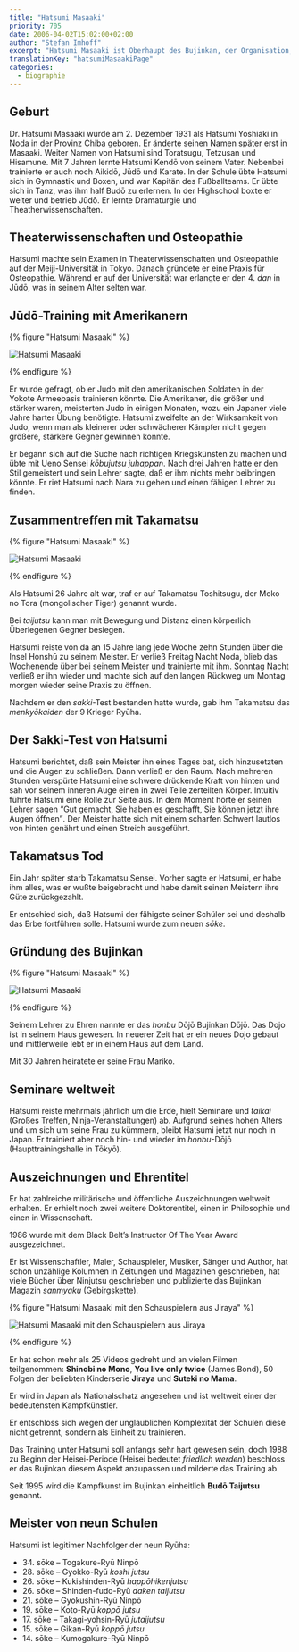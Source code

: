 ```yaml
---
title: "Hatsumi Masaaki"
priority: 705
date: 2006-04-02T15:02:00+02:00
author: "Stefan Imhoff"
excerpt: "Hatsumi Masaaki ist Oberhaupt des Bujinkan, der Organisation, die er gegründete, um die neun Schulen als Einheit zu lehren. Er ist ein hochgeachteter Mann, dem weltweit zahlreichen Ehrungen verliehen wurden."
translationKey: "hatsumiMasaakiPage"
categories:
  - biographie
---
```


## Geburt

Dr. Hatsumi Masaaki wurde am 2. Dezember 1931 als Hatsumi Yoshiaki in Noda in der Provinz Chiba geboren. Er änderte seinen Namen später erst in Masaaki. Weiter Namen von Hatsumi sind Toratsugu, Tetzusan und Hisamune. Mit 7 Jahren lernte Hatsumi Kendō von seinem Vater. Nebenbei trainierte er auch noch Aikidō, Jūdō und Karate. In der Schule übte Hatsumi sich in Gymnastik und Boxen, und war Kapitän des Fußballteams. Er übte sich in Tanz, was ihm half Budō zu erlernen. In der Highschool boxte er weiter und betrieb Jūdō. Er lernte Dramaturgie und Theatherwissenschaften.

## Theaterwissenschaften und Osteopathie

Hatsumi machte sein Examen in Theaterwissenschaften und Osteopathie auf der Meiji-Universität in Tokyo. Danach gründete er eine Praxis für Osteopathie. Während er auf der Universität war erlangte er den 4. _dan_ in Jūdō, was in seinem Alter selten war.

## Jūdō-Training mit Amerikanern

{% figure "Hatsumi Masaaki" %}

![Hatsumi Masaaki](/assets/images/book/hatsumi1.jpg)

{% endfigure %}

Er wurde gefragt, ob er Judo mit den amerikanischen Soldaten in der Yokote Armeebasis trainieren könnte. Die Amerikaner, die größer und stärker waren, meisterten Judo in einigen Monaten, wozu ein Japaner viele Jahre harter Übung benötigte. Hatsumi zweifelte an der Wirksamkeit von Judo, wenn man als kleinerer oder schwächerer Kämpfer nicht gegen größere, stärkere Gegner gewinnen konnte.

Er begann sich auf die Suche nach richtigen Kriegskünsten zu machen und übte mit Ueno Sensei _kōbujutsu juhappan_. Nach drei Jahren hatte er den Stil gemeistert und sein Lehrer sagte, daß er ihm nichts mehr beibringen könnte. Er riet Hatsumi nach Nara zu gehen und einen fähigen Lehrer zu finden.

## Zusammentreffen mit Takamatsu

{% figure "Hatsumi Masaaki" %}

![Hatsumi Masaaki](/assets/images/book/hatsumi2.jpg)

{% endfigure %}

Als Hatsumi 26 Jahre alt war, traf er auf Takamatsu Toshitsugu, der Moko no Tora (mongolischer Tiger) genannt wurde.

Bei _taijutsu_ kann man mit Bewegung und Distanz einen körperlich Überlegenen Gegner besiegen.

Hatsumi reiste von da an 15 Jahre lang jede Woche zehn Stunden über die Insel Honshū zu seinem Meister. Er verließ Freitag Nacht Noda, blieb das Wochenende über bei seinem Meister und trainierte mit ihm. Sonntag Nacht verließ er ihn wieder und machte sich auf den langen Rückweg um Montag morgen wieder seine Praxis zu öffnen.

Nachdem er den _sakki_-Test bestanden hatte wurde, gab ihm Takamatsu das _menkyōkaiden_ der 9 Krieger Ryūha.

## Der Sakki-Test von Hatsumi

Hatsumi berichtet, daß sein Meister ihn eines Tages bat, sich hinzusetzten und die Augen zu schließen. Dann verließ er den Raum. Nach mehreren Stunden verspürte Hatsumi eine schwere drückende Kraft von hinten und sah vor seinem inneren Auge einen in zwei Teile zerteilten Körper. Intuitiv führte Hatsumi eine Rolle zur Seite aus. In dem Moment hörte er seinen Lehrer sagen <q>Gut gemacht, Sie haben es geschafft, Sie können jetzt ihre Augen öffnen</q>. Der Meister hatte sich mit einem scharfen Schwert lautlos von hinten genährt und einen Streich ausgeführt.

## Takamatsus Tod

Ein Jahr später starb Takamatsu Sensei. Vorher sagte er Hatsumi, er habe ihm alles, was er wußte beigebracht und habe damit seinen Meistern ihre Güte zurückgezahlt.

Er entschied sich, daß Hatsumi der fähigste seiner Schüler sei und deshalb das Erbe fortführen solle. Hatsumi wurde zum neuen _sōke_.

## Gründung des Bujinkan

{% figure "Hatsumi Masaaki" %}

![Hatsumi Masaaki](/assets/images/book/hatsumi3.jpg)

{% endfigure %}

Seinem Lehrer zu Ehren nannte er das _honbu_ Dōjō Bujinkan Dōjō. Das Dojo ist in seinem Haus gewesen. In neuerer Zeit hat er ein neues Dojo gebaut und mittlerweile lebt er in einem Haus auf dem Land.

Mit 30 Jahren heiratete er seine Frau Mariko.

## Seminare weltweit

Hatsumi reiste mehrmals jährlich um die Erde, hielt Seminare und _taikai_ (Großes Treffen, Ninja-Veranstaltungen) ab. Aufgrund seines hohen Alters und um sich um seine Frau zu kümmern, bleibt Hatsumi jetzt nur noch in Japan. Er trainiert aber noch hin- und wieder im _honbu_-Dōjō (Haupttrainingshalle in Tōkyō).

## Auszeichnungen und Ehrentitel

Er hat zahlreiche militärische und öffentliche Auszeichnungen weltweit erhalten. Er erhielt noch zwei weitere Doktorentitel, einen in Philosophie und einen in Wissenschaft.

1986 wurde mit dem Black Belt’s Instructor Of The Year Award ausgezeichnet.

Er ist Wissenschaftler, Maler, Schauspieler, Musiker, Sänger und Author, hat schon unzählige Kolumnen in Zeitungen und Magazinen geschrieben, hat viele Bücher über Ninjutsu geschrieben und publizierte das Bujinkan Magazin _sanmyaku_ (Gebirgskette).

{% figure "Hatsumi Masaaki mit den Schauspielern aus Jiraya" %}

![Hatsumi Masaaki mit den Schauspielern aus Jiraya](/assets/images/book/hatsumi4.jpg)

{% endfigure %}

Er hat schon mehr als 25 Videos gedreht und an vielen Filmen teilgenommen: **Shinobi no Mono**, **You live only twice** (James Bond), 50 Folgen der beliebten Kinderserie **Jiraya** und **Suteki no Mama**.

Er wird in Japan als Nationalschatz angesehen und ist weltweit einer der bedeutensten Kampfkünstler.

Er entschloss sich wegen der unglaublichen Komplexität der Schulen diese nicht getrennt, sondern als Einheit zu trainieren.

Das Training unter Hatsumi soll anfangs sehr hart gewesen sein, doch 1988 zu Beginn der Heisei-Periode (Heisei bedeutet _friedlich werden_) beschloss er das Bujinkan diesem Aspekt anzupassen und milderte das Training ab.

Seit 1995 wird die Kampfkunst im Bujinkan einheitlich **Budō Taijutsu** genannt.

## Meister von neun Schulen

Hatsumi ist legitimer Nachfolger der neun Ryūha:

- 34\. sōke – Togakure-Ryū Ninpō
- 28\. sōke – Gyokko-Ryū _koshi jutsu_
- 26\. sōke – Kukishinden-Ryū _happōhikenjutsu_
- 26\. sōke – Shinden-fudo-Ryū _daken taijutsu_
- 21\. sōke – Gyokushin-Ryū Ninpō
- 19\. sōke – Koto-Ryū _koppō jutsu_
- 17\. sōke – Takagi-yohsin-Ryū _jutaijutsu_
- 15\. sōke – Gikan-Ryū _koppō jutsu_
- 14\. sōke – Kumogakure-Ryū Ninpō
